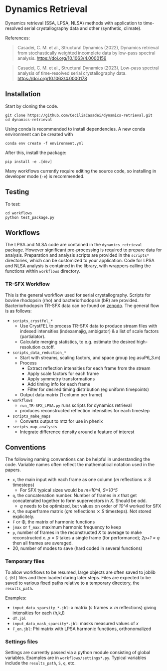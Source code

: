 # Dynamics Retrieval

Dynamics retrieval (SSA, LPSA, NLSA) methods with application to time-resolved serial crystallography data and other (synthetic, climate).

References:

> Casadei, C. M. et al., Structural Dynamics (2022),
> Dynamics retrieval from stochastically weighted incomplete data by low-pass spectral analysis.
> https://doi.org/10.1063/4.0000156

> Casadei, C. M. et al., Structural Dynamics (2023),
> Low-pass spectral analysis of time-resolved serial crystallography data.
> https://doi.org/10.1063/4.0000178

## Installation

Start by cloning the code.

    git clone https://github.com/CeciliaCasadei/dynamics-retrieval.git
    cd dynamics-retrieval

Using conda is recommended to install dependencies. A new conda environment can
be created with

    conda env create -f environment.yml

After this, install the package:

    pip install -e .[dev]

Many workflows currently require editing the source code, so installing in developer
mode (`-e`) is recommended.

## Testing

To test:

    cd workflows
    python test_package.py
    
## Workflows

The LPSA and NLSA code are contained in the `dynamics_retrieval` package.
However significant pre-processing is required to prepare data for analysis.
Preparation and analysis scripts are provided in the `scripts*` directories,
which can be customized to your application. Code for LPSA and NLSA analysis is
contained in the library, with wrappers calling the functions within
`workflows` directory.

### TR-SFX Workflow

This is the general workflow used for serial crystallography. Scripts for bovine
rhodopsin (rho) and bacteriorhodopsin (bR) are provided. Bacteriorhodopsin
TR-SFX data can be found on [zenodo](https://doi.org/10.5281/zenodo.7896581).
The general flow is as follows:

- `scripts_crystfel_*`
  - Use CrystFEL to process TR-SFX data to produce stream files 
    with indexed intensities (indexamajig, ambigator)
    & a list of scale factors (partialator).
  - Calculate merging statistics, 
    to e.g. estimate the desired high-resolution cutoff.
- `scripts_data_reduction_*`
  - Start with streams, scaling factors, and space group (eg asuP6_3.m)
  - Process
    - Extract reflection intensities for each frame from the stream
    - Apply scale factors for each frame
    - Apply symmetry transformations
    - Add timing info for each frame
    - Filter for desired timing distribution (eg uniform timepoints)
  - Output data matrix (1 column per frame)
- `workflows`
  - `run_TR-SFX_LPSA.py` runs scripts for dynamics retrieval
  - produces reconstructed reflection intensities for each timestep
- `scripts_make_maps`
  - Converts output to mtz for use in phenix
- `scripts_map_analysis`
  - Integrate difference density around a feature of interest


## Conventions

The following naming conventions can be helpful in understanding the code. Variable
names often reflect the mathematical notation used in the papers.

- `x`, the main input with each frame as one column (*m* reflections ⨯ *S* timesteps)
  - For SFX typical sizes would be *m=10^4*, *S=10^5*
- `q`, the concatenation number. Number of frames in *x* that get concatenated together
  to form supervectors in *X*. Should be odd.
  - *q* needs to be optimized, but values on order of *10^4* worked for SFX
- `X`, the superframe matrix (*qm* reflections ⨯ *S* timesteps). Not stored explicitely.
- `F` or Φ, the matrix of harmonic functions
- `jmax` or `f_max`: maximum harmonic frequency to keep
- `p`, number of frames in the reconstructed *X* to average to make reconstructed *x*.
  *p = 0* takes a single frame (for performance); *2p+1 = q* then all frames are
  averaged.
- 20, number of modes to save (hard coded in several functions)


### Temporary files

To allow workflows to be resumed, large objects are often saved to joblib (`.jbl`) files
and then loaded during later steps. Files are expected to be saved to various fixed
paths relative to a temporary directory, the `results_path`.

Examples:
- `input_data_sparsity_*.jbl`: *x* matrix (*s* frames ⨯ *m* reflections) giving
  intensities for each (h,k,l)
- `dT.jbl`
- `input_data_mask_sparsity*.jbl`: masks measured values of *x*
- `F_on.jbl`: Phi matrix with LPSA harmonic functions, orthonomalized

### Settings files

Settings are currently passed via a python module consisting of global variables.
Examples are in `workflows/settings*.py`. Typical variables include the `results_path`,
`S`, `q`, etc.
